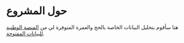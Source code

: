 # حول المشروع


 هنا سأقوم بتحليل البيانات الخاصة بالحج والعمرة المتوفرة لي من [المنصة الوطنية للبيانات المفتوحة](https://od.data.gov.sa/Data/en/organization/ministry_of_hajj_and_umrah).
